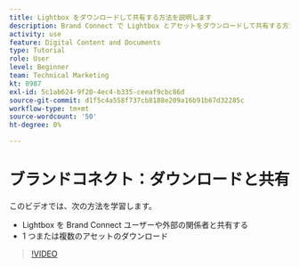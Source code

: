 ```yaml
---
title: Lightbox をダウンロードして共有する方法を説明します
description: Brand Connect で Lightbox とアセットをダウンロードして共有する方法については、 [!UICONTROL Workfront DAM].
activity: use
feature: Digital Content and Documents
type: Tutorial
role: User
level: Beginner
team: Technical Marketing
kt: 8987
exl-id: 5c1ab624-9f20-4ec4-b335-ceeaf9cbc86d
source-git-commit: d1f5c4a558f737cb8188e209a16b91b67d32285c
workflow-type: tm+mt
source-wordcount: '50'
ht-degree: 0%

---
```


# ブランドコネクト：ダウンロードと共有

このビデオでは、次の方法を学習します。

* Lightbox を Brand Connect ユーザーや外部の関係者と共有する
* 1 つまたは複数のアセットのダウンロード

>[!VIDEO](https://video.tv.adobe.com/v/335249/?quality=12)

